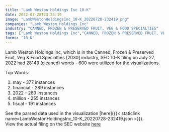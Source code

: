 ```yaml
---
title: "Lamb Weston Holdings Inc 10-K"
date: 2022-07-28T23:24:19
image: "LambWestonHoldingsInc_10-K_20220728-232419.png"
companies: "Lamb Weston Holdings Inc"
industry: "CANNED, FROZEN & PRESERVED FRUIT, VEG & FOOD SPECIALTIES"
tags: ["Lamb Weston Holdings Inc","CANNED, FROZEN & PRESERVED FRUIT, VEG & FOOD SPECIALTIES","07-27-2022","10-K"]
forms: "10-K"
---
```

Lamb Weston Holdings Inc, which is in the Canned, Frozen & Preserved Fruit, Veg & Food Specialties [2030] industry, SEC 10-K filing on July 27, 2022 had 28143 (cleaned) words - 600 were utilized for the visualizations.

Top Words:
1. may - 377 instances
2. financial - 289 instances
3. 2022 - 269 instances
4. million - 255 instances
5. fiscal - 191 instances


See the parsed data used in the visualization [here]({{< staticlink name=LambWestonHoldingsInc_10-K_20220728-232419.json >}}).  
View the actual filing on the SEC website [here](https://www.sec.gov/Archives/edgar/data/1679273/0001558370-22-011121.txt)